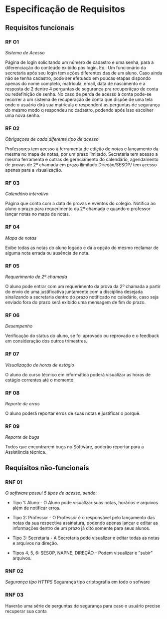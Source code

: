 # Especificação de Requisitos

## Requisitos funcionais

### RF O1
*Sistema de Acesso*

Página de login solicitando um número de cadastro e uma senha, para a diferenciação do conteúdo exibido pós login. 
Ex.: Um funcionário da secretaria após seu login tem ações diferentes das de um aluno.
Caso ainda não se tenha cadastro, pode ser efetuado em poucas etapas dispondo apenas do nome completo, matrícula, email, data de nascimento e a resposta de 2 dentre 4 perguntas de segurança pra recuperãçao de conta ou redefinição de senha.
No caso de perda de acesso à conta pode-se recorrer a um sistema de recuperação de conta que dispõe de uma tela onde o usuário dirá sua matrícula 
e responderá as perguntas de segurança do mesmo modo q respondeu no cadastro, podendo após isso escolher uma nova senha.

### RF 02
*Obrigaçoes de cada diferente tipo de acesso*

Professores tem acesso à ferramenta de edição de notas e lançamento da mesma no mapa de notas, por um prazo limitado.
Secretaria tem acesso a mesma ferramenta e outras de gernciamento do calendário, agendamento de provas de 2º chamada em prazo ilimitado
Direção/SESOP/ tem acesso apenas para a visualização.

### RF 03
*Calendário interativo*

Página que conta com a data de provas e eventos do colegio. 
Notifica ao aluno o prazo para requerimento da 2º chamada e quando o professor lançar notas no mapa de notas.

### RF 04
*Mapa de notas*

Exibe todas as notas do aluno logado e dá a opção do mesmo reclamar de alguma nota errada ou ausência de nota.

### RF 05
*Requerimento de 2º chamada*

O aluno pode entrar com um requerimento da prova da 2º chamada a partir do envio de uma justificativa juntamente com a disciplina desejada sinalizando a secretaria dentro do prazo notificado no caledário, caso seja enviado fora do prazo será exibido uma mensagem de fim do prazo. 

### RF 06
*Desempenho*

Verificação do status do aluno, se foi aprovado ou reprovado e o feedback em consideração dos outros trimestres. 

### RF 07

*Visualização de horas de estágio*

O aluno do curso técnico em informática poderá visualizar as horas de estágio correntes até o momento

### RF 08
*Reporte de erros*

O aluno poderá reportar erros de suas notas e justificar o porquê.

### RF 09
*Reporte de bugs*

Todos que encontrarem bugs no Software, poderão reportar para a Assistência técnica.

## Requisitos não-funcionais

### RNF 01

*O software possui 5 tipos de acesso, sendo:*
 
* Tipo 1: Aluno - O Aluno pode visualizar suas notas, horários e arquivos além de notificar erros.
 
* Tipo 2: Professor - O Professor é o responsável pelo lançamento das notas da sua respectiva assinatura, podendo apenas lançar e editar as informações dentro de um prazo já dito somente para seus alunos.

* Tipo 3: Secretaria - A Secretaria pode visualizar e editar todas as notas e arquivos na direção.

* Tipos 4, 5, 6: SESOP, NAPNE, DIREÇÃO - Podem visualizar e "subir" arquivos.

### RNF 02
*Segurança tipo HTTPS*
Segurança tipo criptografia em todo o sofware

### RNF 03
Haverão uma série de perguntas de segurança para caso o usuário precise recuperar sua conta 
 



